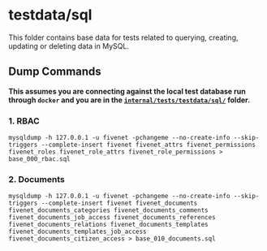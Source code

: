 # testdata/sql

This folder contains base data for tests related to querying, creating, updating or deleting data in MySQL.

## Dump Commands

**This assumes you are connecting against the local test database run through `docker` and you are in the [`internal/tests/testdata/sql/`](/internal/tests/testdata/sql/) folder.**

### 1. RBAC

```console
mysqldump -h 127.0.0.1 -u fivenet -pchangeme --no-create-info --skip-triggers --complete-insert fivenet fivenet_attrs fivenet_permissions fivenet_roles fivenet_role_attrs fivenet_role_permissions > base_000_rbac.sql
```

### 2. Documents

```console
mysqldump -h 127.0.0.1 -u fivenet -pchangeme --no-create-info --skip-triggers --complete-insert fivenet fivenet_documents fivenet_documents_categories fivenet_documents_comments fivenet_documents_job_access fivenet_documents_references fivenet_documents_relations fivenet_documents_templates fivenet_documents_templates_job_access fivenet_documents_citizen_access > base_010_documents.sql
```
